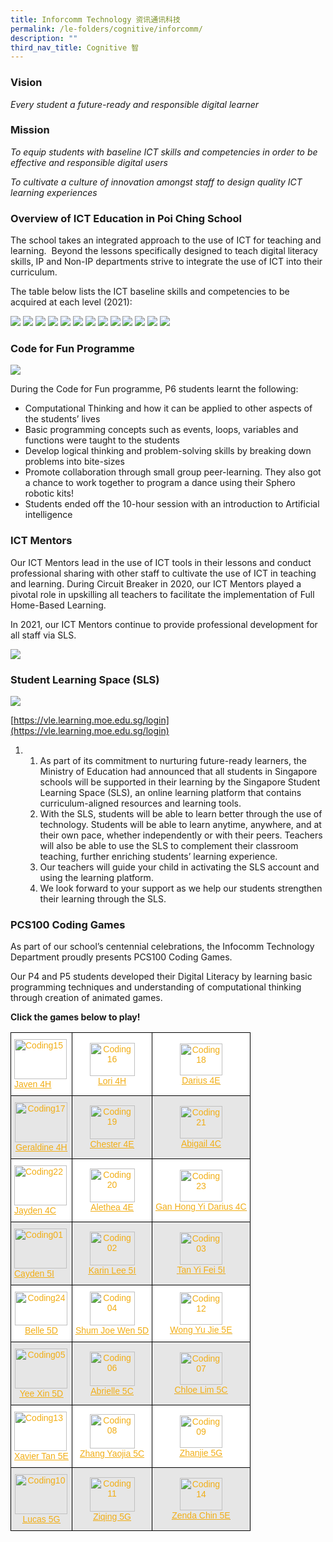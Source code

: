 ```yaml
---
title: Inforcomm Technology 资讯通讯科技
permalink: /le-folders/cognitive/inforcomm/
description: ""
third_nav_title: Cognitive 智
---
```

### Vision

_Every student a future-ready and responsible digital learner_

### Mission

_To equip students with baseline ICT skills and competencies in order to be effective and responsible digital users_

_To cultivate a culture of innovation amongst staff to design quality ICT learning experiences_

### Overview of ICT Education in Poi Ching School


The school takes an integrated approach to the use of ICT for teaching and learning.&nbsp; Beyond the lessons specifically designed to teach digital literacy skills, IP and Non-IP departments strive to integrate the use of ICT into their curriculum.

The table below lists the ICT baseline skills and competencies to be acquired at each level (2021):

![](/images/ICT-Skills-2021.jpg)
![](/images/ICT2020-02.jpg)
![](/images/ICT2020-08.jpg)
![](/images/ICT2020-09.jpg)
![](/images/ICT2020-10.jpg)
![](/images/ICT2020-11.jpg)
![](/images/ICT2020-12.jpg)
![](/images/ICT2020-13.jpg)
![](/images/ICT2020-14.jpg)
![](/images/ICT2020-15.jpg)
![](/images/ICT2020-16.jpg)
![](/images/ICT2020-03-1350x1370.jpg)
![](/images/ict1.png)

### Code for Fun Programme
![](/images/ICT2020-05.jpg)

During the Code for Fun programme, P6 students learnt the following:

*   Computational Thinking and how it can be applied to other aspects of the students’ lives
*   Basic programming concepts such as events, loops, variables and functions were taught to the students
*   Develop logical thinking and problem-solving skills by breaking down problems into bite-sizes
*   Promote collaboration through small group peer-learning. They also got a chance to work together to program a dance using their Sphero robotic kits!
*   Students ended off the 10-hour session with an introduction to Artificial intelligence

### ICT Mentors

Our ICT Mentors lead in the use of ICT tools in their lessons and conduct professional sharing with other staff to cultivate the use of ICT in teaching and learning. During Circuit Breaker in 2020, our ICT Mentors played a pivotal role in upskilling all teachers to facilitate the implementation of Full Home-Based Learning.

In 2021, our ICT Mentors continue to provide professional development for all staff via SLS.

![](/images/ICTM2021.jpg)

### Student Learning Space (SLS)
![](/images/infocom5.jpg)

[https://vle.learning.moe.edu.sg/login](https://vle.learning.moe.edu.sg/login)

1.  1.  As part of its commitment to nurturing future-ready learners, the Ministry of Education had announced that all students in Singapore schools will be supported in their learning by the Singapore Student Learning Space (SLS), an online learning platform that contains curriculum-aligned resources and learning tools.
    2.  With the SLS, students will be able to learn better through the use of technology. Students will be able to learn anytime, anywhere, and at their own pace, whether independently or with their peers. Teachers will also be able to use the SLS to complement their classroom teaching, further enriching students’ learning experience.
    3.  Our teachers will guide your child in activating the SLS account and using the learning platform.
    4.  We look forward to your support as we help our students strengthen their learning through the SLS.

### PCS100 Coding Games

As part of our school’s centennial celebrations, the Infocomm Technology Department proudly presents PCS100 Coding Games.

Our P4 and P5 students developed their Digital Literacy by learning basic programming techniques and understanding of computational thinking through creation of animated games.&nbsp;

**Click the games below to play!**

<style type="text/css">
.tg  {border-collapse:collapse;border-spacing:0;}
.tg td{border-color:black;border-style:solid;border-width:1px;font-family:Arial, sans-serif;font-size:14px;
  overflow:hidden;padding:10px 5px;word-break:normal;}
.tg th{border-color:black;border-style:solid;border-width:1px;font-family:Arial, sans-serif;font-size:14px;
  font-weight:normal;overflow:hidden;padding:10px 5px;word-break:normal;}
.tg .tg-531m{background-color:#FFF;color:#F1AE16;text-align:center;text-decoration:underline;vertical-align:middle}
.tg .tg-b36l{background-color:#E6E6E6;color:#F1AE16;text-align:left;text-decoration:underline;vertical-align:middle}
.tg .tg-b04k{background-color:#FFF;color:#F1AE16;text-align:left;text-decoration:underline;vertical-align:middle}
.tg .tg-eixh{background-color:#E6E6E6;color:#F1AE16;text-align:center;text-decoration:underline;vertical-align:middle}
</style>
<table class="tg">
<thead>
  <tr>
    <th class="tg-b04k"><img src="/images/Coding15.jpeg" alt="Coding15" width="84" height="64"><br><a href="https://scratch.mit.edu/projects/450875773/"><span style="text-decoration:underline;color:#F1AE16;background-color:transparent">Javen 4H</span></a></th>
    <th class="tg-531m"><img src="/images/Coding16.jpeg" alt="Coding16" width="72" height="53"><br><a href="https://scratch.mit.edu/projects/450875370/"><span style="text-decoration:underline;color:#F1AE16;background-color:transparent">Lori 4H</span></a></th>
    <th class="tg-531m"><img src="/images/Coding18.jpeg" alt="Coding18" width="68" height="51"><br><a href="https://scratch.mit.edu/projects/450733946/"><span style="text-decoration:underline;color:#F1AE16;background-color:transparent">Darius 4E</span></a></th>
  </tr>
</thead>
<tbody>
  <tr>
    <td class="tg-eixh"><img src="/images/Coding17.jpeg" alt="Coding17" width="84" height="64"><br><a href="https://scratch.mit.edu/projects/450874987/"><span style="text-decoration:underline;color:#F1AE16;background-color:transparent">Geraldine 4H</span></a></td>
    <td class="tg-eixh"><img src="/images/Coding19.jpeg" alt="Coding19" width="72" height="54"><br><a href="https://scratch.mit.edu/projects/450733708/"><span style="text-decoration:underline;color:#F1AE16;background-color:transparent">Chester 4E</span></a></td>
    <td class="tg-eixh"><img src="/images/Coding21.jpeg" alt="Coding21" width="68" height="52"><br><a href="https://scratch.mit.edu/projects/448646533/"><span style="text-decoration:underline;color:#F1AE16;background-color:transparent">Abigail 4C</span></a></td>
  </tr>
  <tr>
    <td class="tg-b04k"><img src="/images/Coding22.jpeg" alt="Coding22" width="84" height="64"><br><a href="https://scratch.mit.edu/projects/450688827/"><span style="text-decoration:underline;color:#F1AE16;background-color:transparent">Jayden 4C</span></a></td>
    <td class="tg-531m"><img src="/images/Coding20.jpeg" alt="Coding20" width="72" height="54"><br><a href="https://scratch.mit.edu/projects/450733388/"><span style="text-decoration:underline;color:#F1AE16;background-color:transparent">Alethea 4E</span></a></td>
    <td class="tg-531m"><img src="/images/Coding23.jpeg" alt="Coding23" width="68" height="51"><br><a href="https://scratch.mit.edu/projects/450688399/"><span style="text-decoration:underline;color:#F1AE16;background-color:transparent">Gan Hong Yi Darius 4C</span></a></td>
  </tr>
  <tr>
    <td class="tg-b36l"><img src="/images/Coding01.jpeg" alt="Coding01" width="84" height="64"><br><a href="https://scratch.mit.edu/projects/450973051/"><span style="text-decoration:underline;color:#F1AE16;background-color:transparent">Cayden 5I</span></a></td>
    <td class="tg-eixh"><img src="/images/Coding02.jpeg" alt="Coding02" width="72" height="54"><br><a href="https://scratch.mit.edu/projects/450974730/"><span style="text-decoration:underline;color:#F1AE16;background-color:transparent">Karin Lee 5I</span></a></td>
    <td class="tg-eixh"><img src="/images/Coding03.jpeg" alt="Coding03" width="68" height="52"><br><a href="https://scratch.mit.edu/projects/450976336/"><span style="text-decoration:underline;color:#F1AE16;background-color:transparent">Tan Yi Fei 5I</span></a></td>
  </tr>
  <tr>
    <td class="tg-531m"><img src="/images/Coding24-768x495.jpeg" alt="Coding24" width="84" height="54"><br><a href="https://scratch.mit.edu/projects/450981094/"><span style="text-decoration:underline;color:#F1AE16;background-color:transparent">Belle 5D</span></a></td>
    <td class="tg-531m"><img src="/images/Coding04.jpeg" alt="Coding04" width="72" height="54"><br><a href="https://scratch.mit.edu/projects/450982070/"><span style="text-decoration:underline;color:#F1AE16;background-color:transparent">Shum Joe Wen 5D</span></a></td>
    <td class="tg-531m"><img src="/images/Coding12.jpeg" alt="Coding12" width="68" height="52"><br><a href="https://scratch.mit.edu/projects/450926882/"><span style="text-decoration:underline;color:#F1AE16;background-color:transparent">Wong Yu Jie 5E</span></a></td>
  </tr>
  <tr>
    <td class="tg-eixh"><img src="/images/Coding05.jpeg" alt="Coding05" width="84" height="64"><br><a href="https://scratch.mit.edu/projects/450982344/"><span style="text-decoration:underline;color:#F1AE16;background-color:transparent">Yee Xin 5D</span></a></td>
    <td class="tg-eixh"><img src="/images/Coding06.jpeg" alt="Coding06" width="72" height="55"><br><a href="https://scratch.mit.edu/projects/450978243/"><span style="text-decoration:underline;color:#F1AE16;background-color:transparent">Abrielle 5C</span></a></td>
    <td class="tg-eixh"><img src="/images/Coding07.jpeg" alt="Coding07" width="68" height="52"><br><a href="https://scratch.mit.edu/projects/450979314/"><span style="text-decoration:underline;color:#F1AE16;background-color:transparent">Chloe Lim 5C</span></a></td>
  </tr>
  <tr>
    <td class="tg-b04k"><img src="/images/Coding13.jpeg" alt="Coding13" width="84" height="63"><br><a href="https://scratch.mit.edu/projects/450927095/"><span style="text-decoration:underline;color:#F1AE16;background-color:transparent">Xavier Tan 5E</span></a></td>
    <td class="tg-531m"><img src="/images/Coding08.jpeg" alt="Coding08" width="72" height="55"><br><a href="https://scratch.mit.edu/projects/450979617/"><span style="text-decoration:underline;color:#F1AE16;background-color:transparent">Zhang Yaojia 5C</span></a></td>
    <td class="tg-531m"><img src="/images/Coding09.jpeg" alt="Coding09" width="68" height="52"><br><a href="https://scratch.mit.edu/projects/450949121/"><span style="text-decoration:underline;color:#F1AE16;background-color:transparent">Zhanjie 5G</span></a></td>
  </tr>
  <tr>
    <td class="tg-eixh"><img src="/images/Coding10.jpeg" alt="Coding10" width="84" height="64"><br><a href="https://scratch.mit.edu/projects/450948496/"><span style="text-decoration:underline;color:#F1AE16;background-color:transparent">Lucas 5G</span></a></td>
    <td class="tg-eixh"><img src="/images/Coding11.jpeg" alt="Coding11" width="72" height="55"><br><a href="https://scratch.mit.edu/projects/450949354/"><span style="text-decoration:underline;color:#F1AE16;background-color:transparent">Ziqing 5G</span></a></td>
    <td class="tg-eixh"><img src="/images/Coding14.jpeg" alt="Coding14" width="68" height="52"><br><a href="https://scratch.mit.edu/projects/450927435/"><span style="text-decoration:underline;color:#F1AE16;background-color:transparent">Zenda Chin 5E</span></a></td>
  </tr>
</tbody>
</table>